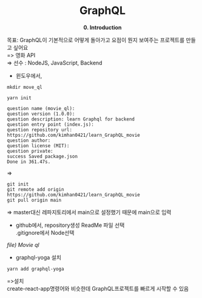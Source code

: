 <h1 align="center">
GraphQL
</h1> 
<p align="center">
  <strong>0. Introduction</strong><br>
</p>

목표: GraphQL이 기본적으로 어떻게 돌아가고 요점이 뭔지 보여주는 프로젝트를 만들고 싶어요
<br>=> 영화 API
<br>=> 선수 : NodeJS, JavaScript, Backend

- 윈도우에서,

```
mkdir move_ql
```

```
yarn init
```

```
question name (movie_ql):
question version (1.0.0):
question description: learn Graphql for backend
question entry point (index.js):
question repository url: https://github.com/kimhan0421/learn_GraphQL_movie
question author:
question license (MIT):
question private:
success Saved package.json
Done in 361.47s.
```

=> <br>

```
git init
git remote add origin https://github.com/kimhan0421/learn_GraphQL_movie
git pull origin main
```

=> master대신 레파지토리에서 main으로 설정했기 때문에 main으로 입력

- github에서, repository생성
  ReadMe 파일 선택<br>
  .gitignore에서 Node선택

_file) Movie ql_

- graphql-yoga 설치

```
yarn add graphql-yoga
```

=>설치<br>
create-react-app명령어와 비슷한데 GraphQL프로젝트를 빠르게 시작할 수 있음
